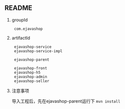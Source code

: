 ## README

1. groupId
	
		com.ejavashop

2. artifactId

		ejavashop-service
		ejavashop-service-impl
	
		ejavashop-parent
	
		ejavashop-front
		ejavashop-h5
		ejavashop-admin
		ejavashop-seller
		
3. 注意事项

	导入工程后，先在ejavashop-parent运行下 `mvn install`		

